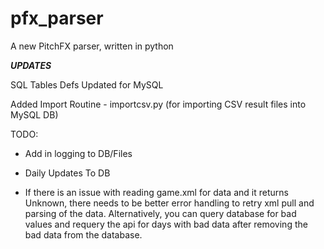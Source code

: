 # pfx_parser
A new PitchFX parser, written in python

***UPDATES***

SQL Tables Defs Updated for MySQL

Added Import Routine - importcsv.py (for importing CSV result files into MySQL DB)

TODO:

- Add in logging to DB/Files

- Daily Updates To DB

- If there is an issue with reading game.xml for data and it returns Unknown, there needs to be better error handling to retry xml pull and parsing of the data.  Alternatively, you can query database for bad values and requery the api for days with bad data after removing the bad data from the database.


